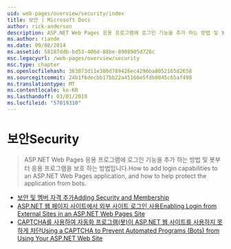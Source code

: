 ```yaml
---
uid: web-pages/overview/security/index
title: 보안 | Microsoft Docs
author: rick-anderson
description: ASP.NET Web Pages 응용 프로그램에 로그인 기능을 추가 하는 방법 및 봇부터 응용 프로그램을 보호 하는 방법입니다.
ms.author: riande
ms.date: 09/08/2014
ms.assetid: 58187ddb-bd53-406d-88be-8908905d726c
msc.legacyurl: /web-pages/overview/security
msc.type: chapter
ms.openlocfilehash: 363073d11e380d789426ec4296ba8052165d2658
ms.sourcegitcommit: 24b1f6decbb17bb22a45166e5fdb0845c65af498
ms.translationtype: MT
ms.contentlocale: ko-KR
ms.lasthandoff: 03/01/2019
ms.locfileid: "57019310"
---
```

<a name="security"></a><span data-ttu-id="052ff-103">보안</span><span class="sxs-lookup"><span data-stu-id="052ff-103">Security</span></span>
====================
> <span data-ttu-id="052ff-104">ASP.NET Web Pages 응용 프로그램에 로그인 기능을 추가 하는 방법 및 봇부터 응용 프로그램을 보호 하는 방법입니다.</span><span class="sxs-lookup"><span data-stu-id="052ff-104">How to add login capabilities to an ASP.NET Web Pages application, and how to help protect the application from bots.</span></span>


- [<span data-ttu-id="052ff-105">보안 및 멤버 자격 추가</span><span class="sxs-lookup"><span data-stu-id="052ff-105">Adding Security and Membership</span></span>](16-adding-security-and-membership.md)
- [<span data-ttu-id="052ff-106">ASP.NET 웹 페이지 사이트에서 외부 사이트 로그인 사용</span><span class="sxs-lookup"><span data-stu-id="052ff-106">Enabling Login from External Sites in an ASP.NET Web Pages Site</span></span>](enabling-login-from-external-sites-in-an-aspnet-web-pages-site.md)
- [<span data-ttu-id="052ff-107">CAPTCHA를 사용하여 자동화 프로그램(봇)이 ASP.NET 웹 사이트를 사용하지 못하게 차단</span><span class="sxs-lookup"><span data-stu-id="052ff-107">Using a CAPTCHA to Prevent Automated Programs (Bots) from Using Your ASP.NET Web Site</span></span>](using-a-catpcha-to-prevent-automated-programs-bots-from-using-your-aspnet-web-site.md)
